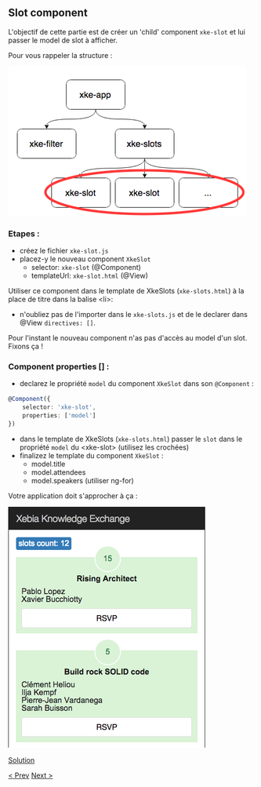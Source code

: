 ## Slot component

L'objectif de cette partie est de créer un 'child' component `xke-slot` et lui passer le model de slot à afficher.

Pour vous rappeler la structure :

![Components Tree](img/components-tree-slot.png)

### Etapes : 

- créez le fichier `xke-slot.js`
- placez-y le nouveau component `XkeSlot`
  - selector: `xke-slot` (@Component)
  - templateUrl: `xke-slot.html` (@View)

Utiliser ce component dans le template de XkeSlots (`xke-slots.html`) à la place de titre dans la balise &lt;li&gt;:

- n'oubliez pas de l'importer dans le `xke-slots.js` et de le declarer dans @View `directives: []`.


Pour l'instant le nouveau component n'as pas d'accès au model d'un slot. Fixons ça !

### Component properties [] :

- declarez le propriété `model` du component `XkeSlot` dans son `@Component` :
```typescript
@Component({
    selector: 'xke-slot',
    properties: ['model']
})
```
- dans le template de XkeSlots (`xke-slots.html`) passer le `slot` dans le propriété `model` du &lt;xke-slot&gt; (utilisez les crochées)  
- finalizez le template du component `XkeSlot` :
  - model.title
  - model.attendees
  - model.speakers (utiliser ng-for)
  

Votre application doit s'approcher à ça :

![slot component resultat](img/slot-component-resultat.png)
  
[Solution](slot-component-solution.md)

[< Prev](store-service.md) [Next >](slot-component.md)
